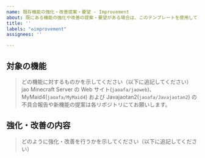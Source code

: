 ```yaml
---
name: 既存機能の強化・改善提案・要望 - Improvement
about: 既にある機能の強化や改善の提案・要望がある場合は、このテンプレートを使用してください。
title: ''
labels: "♻improvement"
assignees: ''

---
```


## 対象の機能

> どの機能に対するものかを示してください（以下に追記してください）
> jao Minecraft Server の Web サイト(`jaoafa/jaoweb`)、MyMaid4(`jaoafa/MyMaid4`) および Javajaotan2(`jaoafa/Javajaotan2`) の不具合報告や新機能の提案は各リポジトリにてお願いします。




## 強化・改善の内容

> どのように強化・改善を行うかを示してください（以下に追記してください）


